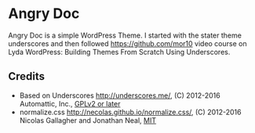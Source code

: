 Angry Doc
=========

Angry Doc is a simple WordPress Theme. I started with the stater theme underscores and then followed https://github.com/mor10 video course on Lyda WordPress: Building Themes From Scratch Using Underscores. 

Credits
-------

* Based on Underscores http://underscores.me/, (C) 2012-2016 Automattic, Inc., [GPLv2 or later](https://www.gnu.org/licenses/gpl-2.0.html)
* normalize.css http://necolas.github.io/normalize.css/, (C) 2012-2016 Nicolas Gallagher and Jonathan Neal, [MIT](http://opensource.org/licenses/MIT)
